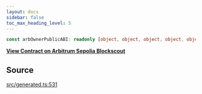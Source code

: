 ```yaml
---
layout: docs
sidebar: false
toc_max_heading_level: 5
---
```


```ts
const arbOwnerPublicABI: readonly [object, object, object, object, object, object, object, object];
```

[__View Contract on Arbitrum Sepolia Blockscout__](https://sepolia-explorer.arbitrum.io/address/0x000000000000000000000000000000000000006b)

## Source

[src/generated.ts:531](https://github.com/OffchainLabs/arbitrum-orbit-sdk/blob/9d5595a042e42f7d6b9af10a84816c98ea30f330/src/generated.ts#L531)
